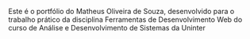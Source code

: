 Este é o portfólio do Matheus Oliveira de Souza, desenvolvido para o trabalho prático da disciplina Ferramentas de Desenvolvimento Web do curso de Análise e Desenvolvimento de Sistemas da Uninter
